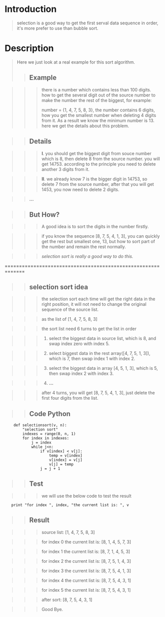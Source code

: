 # Introduction
>   selection is a good way to get the first serval data sequence in order, it's more prefer to use than bubble sort.

# Description
>   Here we just look at a real example for this sort algorithm.
>>## Example

>>> there is a number which contains less than 100 digits. how to get the several digit out of the source number to make the number the rest of the biggest, for example:
>>>
>>> number = {1, 4, 7, 5, 8, 3}, the number contains 6 digits, how you get the smallest number when deleting 4 digits from it. As a result we know the minimum number is 13. here we get the details about this problem.

>>## Details

>>> **I**. you should get the biggest digit from souce number which is 8,
then delete 8 from the source number. you will get 14753. according to the principle you need to delete another 3 digits from it.

>>> **II**. we already know 7 is the bigger digit in 14753, so delete 7 from the source number, after that you will get 1453, you now need to delete 2 digits.

>> **...**

>>## But How?

>>> A good idea is to sort the digits in the number firstly.

>>> if you know the sequence [8, 7, 5, 4, 1, 3], you can quickly get the rest but smallest one, 13, but how to sort part of the number and remain the rest normally.

>>> *selection sort is really a good way to do this.*

=============================================================

>>## selection sort idea

>>> the selection sort each time will get the right data in the right position, it will not need to change the original sequence of the source list.

>>> as the list of [1, 4, 7, 5, 8, 3]

>>> the sort list need 6 turns to get the list in order

>>> 1. select the biggest data in source list, which is 8, and swap index zero with index 5.

>>> 2. select biggest data in the rest array([4, 7, 5, 1, 3]), which is 7, then swap index 1 with index 2.

>>> 3. select the biggest data in array [4, 5, 1, 3], which is 5, then swap index 2 with index 3.

>>> 4. **...**

>>> after 4 turns, you will get [8, 7, 5, 4, 1, 3], just delete the first four digits from the list.

>>## Code Python
        def selectionsort(v, n):
            "selection sort"
            indexes = range(0, n, 1)
            for index in indexes:
                j = index
                while j<n:
                    if v[index] < v[j]:
                        temp = v[index]
                        v[index] = v[j]
                        v[j] = temp
                    j = j + 1
                    
>>## Test
        
>>> we will use the below code to test the result
>>>
       print "for index ", index, "the current list is: ", v
       
>>## Result

>>>source list:  [1, 4, 7, 5, 8, 3]

>>> for index  0 the current list is:  [8, 1, 4, 5, 7, 3]

>>> for index  1 the current list is:  [8, 7, 1, 4, 5, 3]

>>> for index  2 the current list is:  [8, 7, 5, 1, 4, 3]

>>> for index  3 the current list is:  [8, 7, 5, 4, 1, 3]

>>> for index  4 the current list is:  [8, 7, 5, 4, 3, 1]

>>> for index  5 the current list is:  [8, 7, 5, 4, 3, 1]

>>> after sort:  [8, 7, 5, 4, 3, 1]

>>> Good Bye.
   
